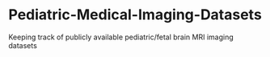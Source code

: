 # Pediatric-Medical-Imaging-Datasets
Keeping track of publicly available pediatric/fetal brain MRI imaging datasets
